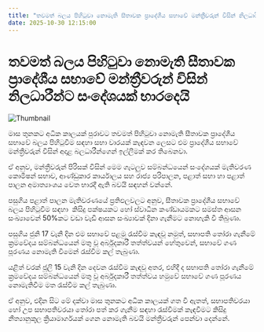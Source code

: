 ```yaml
---
title: "තවමත් බලය පිහිටුවා නොමැති සීතාවක ප්‍රාදේශීය සභාවේ මන්ත්‍රීවරුන් විසින් නිලධාරීන්ට සංදේශයක් භාරදෙයි"
date: 2025-10-30 12:15:00
---
```


# තවමත් බලය පිහිටුවා නොමැති සීතාවක ප්‍රාදේශීය සභාවේ මන්ත්‍රීවරුන් විසින් නිලධාරීන්ට සංදේශයක් භාරදෙයි

![Thumbnail](https://helakuru.sgp1.cdn.digitaloceanspaces.com/esana/images/lib/sithawaka-pc.jpg)

මාස තුනකට අධික කාලයක් පුරාවට තවමත් පිහිටුවා නොමැති සීතාවක ප්‍රාදේශීය සභාවේ බලය පිහිටුවීම සඳහා සභා වාරයක් කැඳවන ලෙසට එම ප්‍රාදේශීය සභාවේ මන්ත්‍රීවරුන් විසින් අදාළ බලධාරීන්ගෙන් ඉල්ලීමක් කර තිබෙනවා.

ඒ අනුව, මන්ත්‍රීවරුන් පිරිසක් විසින් මෙම ගැටලුව සම්බන්ධයෙන් සංදේශයක් මැතිවරණ කොමිෂන් සභාව, ආණ්ඩුකාර කාර්යාලය සහ රාජ්‍ය පරිපාලන, පළාත් සභා හා පළාත් පාලන අමාත්‍යාංශය වෙත භාරදී ඇති බවයි සඳහන් වන්නේ.

පසුගිය පළාත් පාලන මැතිවරණයේ ප්‍රතිඵලවලට අනුව, සීතාවක ප්‍රාදේශීය සභාවේ බලය පිහිටුවීම සඳහා  කිසිදු පක්ෂයකට හෝ ස්වාධීන කණ්ඩායමකට සමස්ත ආසන සංඛ්‍යාවෙන් 50%කට වඩා වැඩි ආසන සංඛ්‍යාවක් දිනා ගැනීමට නොහැකි වී තිබුණා.

පසුගිය ජුනි 17 වැනි දින එම සභාවේ පළමු රැස්වීම කැඳවූ නමුත්, සභාපති තෝරා ගැනීමේ ක්‍රමවේදය සම්බන්ධයෙන් මතු වූ අර්බුදකාරී තත්ත්වයන් හේතුවෙන්, සභාවේ ගණ පූරණය නොමැති වීමෙන් රැස්වීම කල් තැබුණා.

යළිත් වරක් ජූලි 15 වැනි දින දෙවන රැස්වීම කැඳවූ අතර, එහිදී ද සභාපති තෝරා ගැනීමේ ක්‍රමවේදය සම්බන්ධයෙන් මතු වූ අර්බුදකාරී තත්ත්වය හමුවේ සභාවේ ගණ පූරණය නොමැතිවීම මත රැස්වීම කල් තැබුණා.

ඒ අනුව, එදින සිට මේ දක්වා මාස තුනකට අධික කාලයක් ගත වී ඇතත්, සභාපතිවරයා හෝ උප සභාපතිවරයා තෝරා පත් කර ගැනීම සඳහා රැස්වීමක් කැඳවීමට කිසිදු නීත්‍යානුකූල ක්‍රියාමාර්ගයක් ගෙන නොමැති බවයි මන්ත්‍රීවරුන් පෙන්වා දෙන්නේ.

